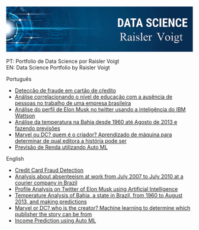![](https://github.com/Raisler/DataScience_Portfolio/blob/master/bannerRV.png)

PT: Portfolio de Data Science por Raisler Voigt </br>
EN: Data Science Portfolio by Raisler Voigt </br>

Português

* [Detecção de fraude em cartão de cŕedito](https://github.com/Raisler/DataScience_Portfolio/blob/master/CreditCardFraudDetection.ipynb) <br>
* [Análise correlacionando o nível de educação com a ausência de pessoas no trabalho de uma empresa brasileira](https://github.com/Raisler/DataScience_Portfolio/blob/master/Absenteeism_Analysis/Absenteeism_at_work_PT.pdf)</br>
* [Análise do perfil de Elon Musk no twitter usando a inteligência do IBM Wattson](https://github.com/Raisler/Profile-Analisys-On-Twitter)</br>
* [Análise da temperatura na Bahia desde 1960 até Agosto de 2013 e fazendo previsões](https://github.com/Raisler/DataScience_Portfolio/blob/master/TemperatureAnalysis/Bahia_Temperatures.ipynb) </br>
* [Marvel ou DC? quem é o criador? Aprendizado de máquina para determinar de qual editora a história pode ser](https://www.kaggle.com/raislervoigt/marvel-or-dc-creators)  </br>
* [Previsão de Renda utilizando Auto ML](https://github.com/Raisler/DataScience_Portfolio/blob/master/IncomePrediction.ipynb) 


English

* [Credit Card Fraud Detection](https://github.com/Raisler/DataScience_Portfolio/blob/master/CreditCardFraudDetection.ipynb) <br>
* [Analysis about absenteeism at work from July 2007 to July 2010 at a courier company in Brazil](https://github.com/Raisler/DataScience_Portfolio/blob/master/Absenteeism_Analysis/Absenteeism_at_work.pdf)  </br>
* [Profile Analysis on Twitter of Elon Musk using Artificial Intelligence](https://github.com/Raisler/Profile-Analisys-On-Twitter)</br>
* [Temperature Analysis of Bahia, a state in Brazil, from 1960 to August 2013, and making predictions](https://github.com/Raisler/DataScience_Portfolio/blob/master/TemperatureAnalysis/Bahia_Temperatures.ipynb) </br>
* [Marvel or DC? who is the creator? Machine learning to determine which publisher the story can be from](https://www.kaggle.com/raislervoigt/marvel-or-dc-creators)</br>
* [Income Prediction using Auto ML](https://github.com/Raisler/DataScience_Portfolio/blob/master/IncomePrediction.ipynb)
